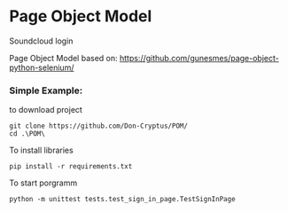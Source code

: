 # Page Object Model
Soundcloud login

Page Object Model based on: https://github.com/gunesmes/page-object-python-selenium/

### Simple Example:
to download project
```
git clone https://github.com/Don-Cryptus/POM/
cd .\POM\
```
To install libraries
```
pip install -r requirements.txt
```

To start porgramm
```
python -m unittest tests.test_sign_in_page.TestSignInPage
```
